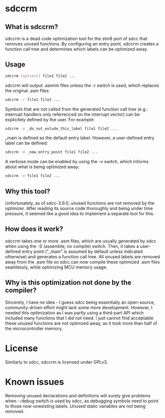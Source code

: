# sdccrm

## What is sdccrm?
sdccrm is a dead code optimization tool for the stm8 port of sdcc that removes unused functions. By configuring an entry point, sdccrm creates a function call tree and determines which labels can be optimized away.

## Usage
```bash
sdccrm [options] file1 file2 ...
```
sdccrm will output .asmrm files unless the -r switch is used, which replaces the original .asm files:
```bash
sdccrm -r file1 file2 ...
```

Symbols that are not called from the generated function call tree (e.g.: interrupt handlers only referrenced on the interrupt vector) can be explicitely defined by the user. For example:

```bash
sdccrm -x _do_not_exlude_this_label file1 file2 ...
```
_main is defined as the default entry label. However, a user-defined entry label can be defined:

```bash
sdccrm -e _new_entry_point file1 file2 ...
```

A verbose mode can be enabled by using the -v switch, which informs about what is being optimized away:

```bash
sdccrm -v file1 file2 ...
```
## Why this tool?
Unfortunately, as of sdcc-3.9.0, unused functions are not removed by the optimizer. After reading its source code thoroughly and being under time pressure, it seemed like a good idea to implement a separate tool for this.

## How does it work?
sdccrm takes one or more .asm files, which are usually generated by sdcc when using the -S (assemble, no compile) switch. Then, it takes a user-defined entry point ("_main" is assumed by default unless indicated otherwise) and generates a function call tree. All unused labels are removed away from the .asm file so sdcc can now compile these optimized .asm files seamlessly, while optimizing MCU memory usage.

## Why is this optimization not done by the compiler?
Sincerely, I have no idea - I guess sdcc being essentially an open-source, community-driven effort might lack some more development. However, I needed this optimization as I was partly using a third-part API which included many functions that I did not need. I just cannot find acceptable these unused functions are not optimzed away, as it took more than half of the microcontroller memory.

# License
Similarly to sdcc, sdccrm is licensed under GPLv3.

# Known issues
Removing unused declarations and definitions will surely give problems when --debug switch is used by sdcc, as debugging symbols need to point to those now-unexisting labels.
Unused static variables are not being removed.
